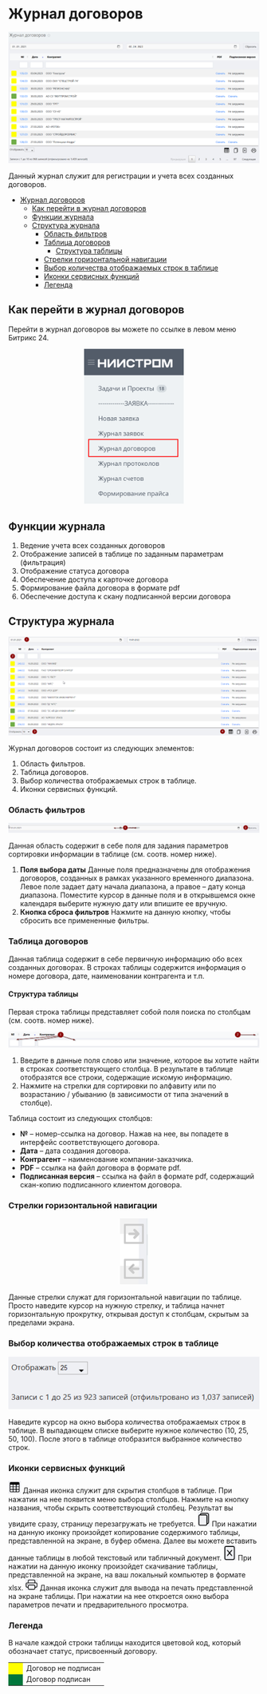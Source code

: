# Журнал договоров

<p align=center>
<img src="png/1.png">
</p>

Данный журнал служит для регистрации и учета всех созданных договоров. 

<!-- @import "[TOC]" {cmd="toc" depthFrom=1 depthTo=6 orderedList=false} -->

<!-- code_chunk_output -->

- [Журнал договоров](#журнал-договоров)
  - [Как перейти в журнал договоров](#как-перейти-в-журнал-договоров)
  - [Функции журнала](#функции-журнала)
  - [Структура журнала](#структура-журнала)
    - [Область фильтров](#область-фильтров)
    - [Таблица договоров](#таблица-договоров)
      - [Структура таблицы](#структура-таблицы)
    - [Стрелки горизонтальной навигации](#стрелки-горизонтальной-навигации)
    - [Выбор количества отображаемых строк в таблице](#выбор-количества-отображаемых-строк-в-таблице)
    - [Иконки сервисных функций](#иконки-сервисных-функций)
    - [Легенда](#легенда)

<!-- /code_chunk_output -->

## Как перейти в журнал договоров

Перейти в журнал договоров вы можете по ссылке в левом меню Битрикс 24.

<p align=center>
<img src="png/2.png" width=200>
</p>

## Функции журнала

1. Ведение учета всех созданных договоров
2. Отображение записей в таблице по заданным параметрам (фильтрация)
3. Отображение статуса договора
4. Обеспечение доступа к карточке договора
5. Формирование файла договора в формате pdf
6. Обеспечение доступа к скану подписанной версии договора

## Структура журнала

<p align=center>
<img src="png/3.png">
</p>

Журнал договоров состоит из следующих элементов:
1.	Область фильтров.
2.	Таблица договоров.
3.	Выбор количества отображаемых строк в таблице.
4.	Иконки сервисных функций.

### Область фильтров

<p align=center>
<img src="png/4.png">
</p>
 
Данная область содержит в себе поля для задания параметров сортировки информации в таблице (см. соотв. номер ниже).
 
1.	**Поля выбора даты**
Данные поля предназначены для отображения договоров, созданных в рамках указанного временного диапазона. Левое поле задает дату начала диапазона, а правое – дату конца диапазона. Поместите курсор в данные поля и в открывшемся окне календаря выберите нужную дату или впишите ее вручную.
2.	**Кнопка сброса фильтров**
Нажмите на данную кнопку, чтобы сбросить все примененные фильтры. 

### Таблица договоров

Данная таблица содержит в себе первичную информацию обо всех созданных договорах. В строках таблицы содержится информация о номере договора, дате, наименовании контрагента и т.п.

#### Структура таблицы
Первая строка таблицы представляет собой поля поиска по столбцам (см. соотв. номер ниже).

<p align=center>
<img src="png/5.png">
</p>
 
1.	Введите в данные поля слово или значение, которое вы хотите найти в строках соответствующего столбца. В результате в таблице отобразятся все строки, содержащие искомую информацию.
2.	Нажмите на стрелки для сортировки по алфавиту или по возрастанию / убыванию (в зависимости от типа значений в столбце).

Таблица состоит из следующих столбцов:

* **№** – номер-ссылка на договор. Нажав на нее, вы попадете в интерфейс соответствующего договора.
* **Дата** – дата создания договора.
* **Контрагент** – наименование компании-заказчика.
* **PDF** – ссылка на файл договора в формате pdf. 
* **Подписанная версия** – ссылка на файл в формате pdf, содержащий скан-копию подписанного клиентом договора.

### Стрелки горизонтальной навигации

<p align=center>
<img src="png/6.png">
</p>

Данные стрелки служат для горизонтальной навигации по таблице. Просто наведите курсор на нужную стрелку, и таблица начнет горизонтальную прокрутку, открывая доступ к столбцам, скрытым за пределами экрана.

### Выбор количества отображаемых строк в таблице

<p align=center>
<img src="png/7.png">
</p>

Наведите курсор на окно выбора количества отображаемых строк в таблице. В выпадающем списке выберите нужное количество (10, 25, 50, 100). После этого в таблице отобразится выбранное количество строк.

### Иконки сервисных функций

<img src="png/icon1.png" width="25" style="display: inline"> Данная иконка служит для скрытия столбцов в таблице. При нажатии на нее появится меню выбора столбцов. Нажмите на кнопку названия, чтобы скрыть соответствующий столбец. Результат вы увидите сразу, страницу перезагружать не требуется.
<img src="png/icon2.png" width="25" style="display: inline"> При нажатии на данную иконку произойдет копирование содержимого таблицы, представленной на экране, в буфер обмена. Далее вы можете вставить данные таблицы в любой текстовый или табличный документ.
<img src="png/icon3.png" width="25" style="display: inline"> При нажатии на данную иконку произойдет скачивание таблицы, представленной на экране, на ваш локальный компьютер в формате xlsx.
<img src="png/icon4.png" width="25" style="display: inline"> Данная иконка служит для вывода на печать представленной на экране таблицы. При нажатии на нее откроется окно выбора параметров печати и предварительного просмотра.

### Легенда

В начале каждой строки таблицы находится цветовой код, который обозначает статус, присвоенный договору. 

<table cellpadding="3" >
    <tr><td td bgcolor=#FFFF00 width=15></td><td>Договор не подписан</td></tr>
    <tr><td td bgcolor=#00763B width=15></td><td>Договор подписан</td></tr>

  </table>	  